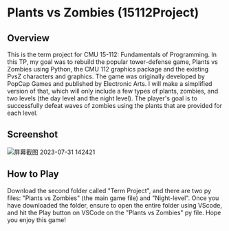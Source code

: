 # Plants vs Zombies (15112Project)

## Overview
This is the term project for CMU 15-112: Fundamentals of Programming. In this TP, my goal was to rebuild the popular tower-defense game, Plants vs Zombies using Python, the CMU 112 graphics package and the existing PvsZ characters and graphics. The game was originally developed by PopCap Games and published by Electronic Arts. I will make a simplified version of that, which will only include a few types of plants, zombies, and two levels (the day level and the night level). The player's goal is to successfully defeat waves of zombies using the plants that are provided for each level.

## Screenshot
![屏幕截图 2023-07-31 142421](https://github.com/SapheSab3r/15112_Term_Project/assets/89825717/258586ec-a740-42c6-b0b2-0306b07c0d6e)

## How to Play

Download the second folder called "Term Project", and there are two py files: "Plants vs Zombies" (the main game file) and "Night-level". Once you have downloaded the folder, ensure to open the entire folder using VScode, and hit the Play button on VSCode on the "Plants vs Zombies" py file. Hope you enjoy this game!
